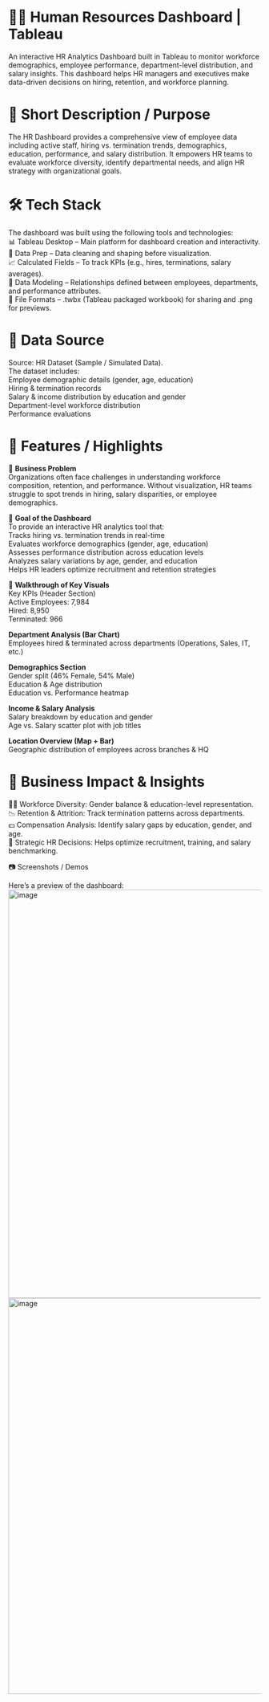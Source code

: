 # 👩‍💼 Human Resources Dashboard | Tableau

An interactive HR Analytics Dashboard built in Tableau to monitor workforce demographics, employee performance, department-level distribution, and salary insights. This dashboard helps HR managers and executives make data-driven decisions on hiring, retention, and workforce planning.<br>

# 📌 Short Description / Purpose

The HR Dashboard provides a comprehensive view of employee data including active staff, hiring vs. termination trends, demographics, education, performance, and salary distribution. It empowers HR teams to evaluate workforce diversity, identify departmental needs, and align HR strategy with organizational goals.<br>

# 🛠 Tech Stack

The dashboard was built using the following tools and technologies:<br>
📊 Tableau Desktop – Main platform for dashboard creation and interactivity.<br>
📂 Data Prep – Data cleaning and shaping before visualization.<br>
📈 Calculated Fields – To track KPIs (e.g., hires, terminations, salary averages).<br>
📝 Data Modeling – Relationships defined between employees, departments, and performance attributes.<br>
📁 File Formats – .twbx (Tableau packaged workbook) for sharing and .png for previews.<br>

# 📂 Data Source<br>
Source: HR Dataset (Sample / Simulated Data).<br>
The dataset includes:<br>
Employee demographic details (gender, age, education)<br>
Hiring & termination records<br>
Salary & income distribution by education and gender<br>
Department-level workforce distribution<br>
Performance evaluations<br>

#  🚀 Features / Highlights<br>
🔹 <b>Business Problem</b><br>
Organizations often face challenges in understanding workforce composition, retention, and performance. Without visualization, HR teams struggle to spot trends in hiring, salary disparities, or employee demographics.<br>

🔹 <b>Goal of the Dashboard</b><br>
To provide an interactive HR analytics tool that:<br>
Tracks hiring vs. termination trends in real-time<br>
Evaluates workforce demographics (gender, age, education)<br>
Assesses performance distribution across education levels<br>
Analyzes salary variations by age, gender, and education<br>
Helps HR leaders optimize recruitment and retention strategies<br>

🔹 <b>Walkthrough of Key Visuals</b><br>
Key KPIs (Header Section)<br>
Active Employees: 7,984<br>
Hired: 8,950<br>
Terminated: 966<br>

<b>Department Analysis (Bar Chart)</b><br>
Employees hired & terminated across departments (Operations, Sales, IT, etc.)<br>

<b>Demographics Section</b><br>
Gender split (46% Female, 54% Male)<br>
Education & Age distribution<br>
Education vs. Performance heatmap<br>

<b>Income & Salary Analysis</b><br>
Salary breakdown by education and gender<br>
Age vs. Salary scatter plot with job titles<br>

<b>Location Overview (Map + Bar)</b><br>
Geographic distribution of employees across branches & HQ<br>

# 🔹<b> Business Impact & Insights</b><br>
👩‍💻 Workforce Diversity: Gender balance & education-level representation.<br>
📉 Retention & Attrition: Track termination patterns across departments.<br>
💵 Compensation Analysis: Identify salary gaps by education, gender, and age.<br>
🎯 Strategic HR Decisions: Helps optimize recruitment, training, and salary benchmarking.<br>

📷 Screenshots / Demos

Here’s a preview of the dashboard:
<img width="1414" height="814" alt="image" src="https://github.com/user-attachments/assets/c8d77523-9ad0-4552-92f4-60c926e726de" />
<img width="1382" height="789" alt="image" src="https://github.com/user-attachments/assets/c07c4167-e99f-4ac2-9c27-f4fb193cef30" />



